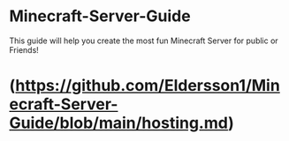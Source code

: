 # Minecraft-Server-Guide
This guide will help you create the most fun Minecraft Server for public or Friends!
# (https://github.com/Eldersson1/Minecraft-Server-Guide/blob/main/hosting.md)
